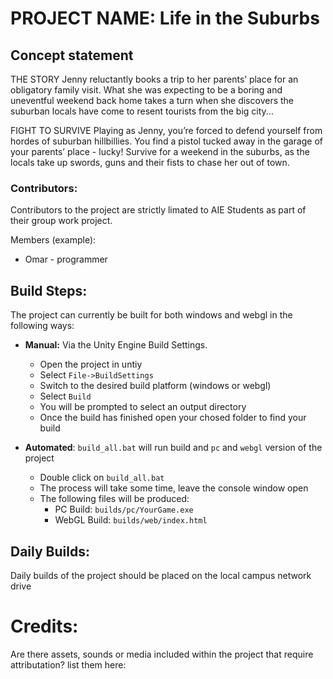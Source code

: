# PROJECT NAME: Life in the Suburbs

## Concept statement  

THE STORY
Jenny reluctantly books a trip to her parents’ place for an obligatory family visit. 
What she was expecting to be a boring and uneventful weekend back home takes a turn when she discovers the suburban locals have come to resent tourists from the big city...

FIGHT TO SURVIVE
Playing as Jenny, you’re forced to defend yourself from hordes of suburban hillbillies. You find a pistol tucked away in the garage of your parents’ place - lucky! 
Survive for a weekend in the suburbs, as the locals take up swords, guns and their fists to chase her out of town.
### Contributors:
Contributors to the project are strictly limated to AIE Students as part of their group work project.

Members (example):
 - Omar - programmer


## Build Steps:
The project can currently be built for both windows and webgl in the following ways:

* **Manual:** Via the Unity Engine Build Settings.
  * Open the project in untiy
  * Select `File->BuildSettings`
  * Switch to the desired build platform (windows or webgl)
  * Select `Build`
  * You will be prompted to select an output directory
  * Once the build has finished open your chosed folder to find your build

* **Automated**: `build_all.bat` will run build and `pc` and `webgl` version of the project
  * Double click on `build_all.bat`
  * The process will take some time, leave the console window open
  * The following files will be produced:
    * PC Build: `builds/pc/YourGame.exe` 
    * WebGL Build: `builds/web/index.html`

## Daily Builds:
Daily builds of the project should be placed on the local campus network drive



# Credits:
 Are there assets, sounds or media included within the project that require attributation? list them here:
